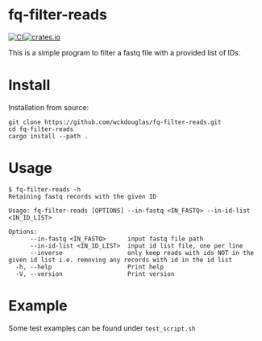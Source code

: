 # fq-filter-reads

[![CI](https://github.com/wckdouglas/fq-filter-reads/actions/workflows/ci.yml/badge.svg)](https://github.com/wckdouglas/fq-filter-reads/actions/workflows/ci.yml)[![crates.io](https://img.shields.io/crates/v/fq-filter-reads.svg)](https://crates.io/crates/fq-filter-reads)

This is a simple program to filter a fastq file with a provided list of IDs.

# Install

Installation from source:

```
git clone https://github.com/wckdouglas/fq-filter-reads.git
cd fq-filter-reads
cargo install --path .
```

# Usage 

```
$ fq-filter-reads -h
Retaining fastq records with the given ID

Usage: fq-filter-reads [OPTIONS] --in-fastq <IN_FASTQ> --in-id-list <IN_ID_LIST>

Options:
      --in-fastq <IN_FASTQ>      input fastq file path
      --in-id-list <IN_ID_LIST>  input id list file, one per line
      --inverse                  only keep reads with ids NOT in the given id list i.e. removing any records with id in the id list
  -h, --help                     Print help
  -V, --version                  Print version
```

# Example

Some test examples can be found under `test_script.sh`
